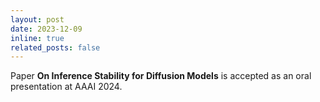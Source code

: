 ```yaml
---
layout: post
date: 2023-12-09
inline: true
related_posts: false
---
```


Paper **On Inference Stability for Diffusion Models** is accepted as an oral presentation at AAAI 2024.